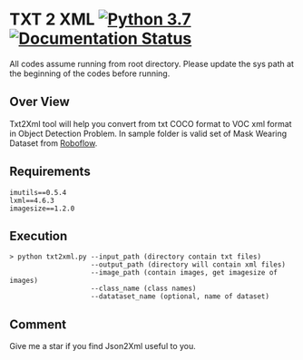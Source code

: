 # TXT 2 XML [![Python 3.7](https://img.shields.io/badge/python-3.7-blue.svg)](https://www.python.org/downloads/release/python-370/) [![Documentation Status](https://readthedocs.org/projects/keras-ocr/badge/?version=latest)](https://github.com/nguyentruonglau)

All codes assume running from root directory. Please update the sys path at the beginning of the codes before running.

## Over View

Txt2Xml tool will help you convert from txt COCO format to VOC xml format in Object Detection Problem. In sample folder is valid set of Mask Wearing Dataset from [Roboflow](https://public.roboflow.com/object-detection/mask-wearing/1).


## Requirements
```
imutils==0.5.4
lxml==4.6.3
imagesize==1.2.0
```

## Execution

```
> python txt2xml.py --input_path (directory contain txt files)
                    --output_path (directory will contain xml files)
                    --image_path (contain images, get imagesize of images)
                    --class_name (class names)
                    --datataset_name (optional, name of dataset)
```

## Comment
Give me a star if you find Json2Xml useful to you.
